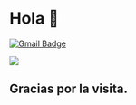 <h1>Hola 👋</h1>

[![Gmail Badge](https://img.shields.io/badge/-Gmail-c14438?style=flat-square&logo=Gmail&logoColor=white&link=mailto:frantoribiorespaldo@gmail.com)](mailto:frantoribiorespaldo@gmail.com)

<img src="https://komarev.com/ghpvc/?username=frantoribio&label=Profile%20views&color=42b983&style=flat" />

<h2>Gracias por la visita.</h2>
    


 
